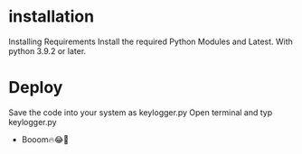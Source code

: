 # installation 
Installing Requirements 
Install the required Python Modules and Latest.
With python 3.9.2 or later. 

# Deploy

Save the code into your system as keylogger.py
Open terminal and typ keylogger.py 


* Booom🔥😂🤣
